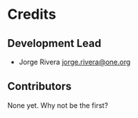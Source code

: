 # Credits

## Development Lead

* Jorge Rivera <jorge.rivera@one.org>

## Contributors

None yet. Why not be the first?
